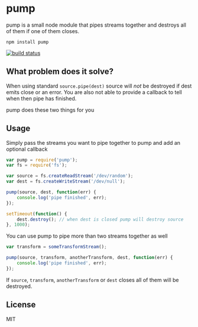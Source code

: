# pump

pump is a small node module that pipes streams together and destroys all of them if one of them closes.

	npm install pump

[![build status](http://img.shields.io/travis/mafintosh/pump.svg?style=flat)](http://travis-ci.org/mafintosh/pump)

## What problem does it solve?

When using standard `source.pipe(dest)` source will _not_ be destroyed if dest emits close or an error.
You are also not able to provide a callback to tell when then pipe has finished.

pump does these two things for you

## Usage

Simply pass the streams you want to pipe together to pump and add an optional callback

``` js
var pump = require('pump');
var fs = require('fs');

var source = fs.createReadStream('/dev/random');
var dest = fs.createWriteStream('/dev/null');

pump(source, dest, function(err) {
	console.log('pipe finished', err);
});

setTimeout(function() {
	dest.destroy(); // when dest is closed pump will destroy source
}, 1000);
```

You can use pump to pipe more than two streams together as well

``` js
var transform = someTransformStream();

pump(source, transform, anotherTransform, dest, function(err) {
	console.log('pipe finished', err);
});
```

If `source`, `transform`, `anotherTransform` or `dest` closes all of them will be destroyed.

## License

MIT

